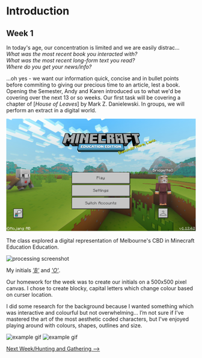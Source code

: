 # Introduction 
## Week 1

In today's age, our concentration is limited and we are easily distrac... <br>
*What was the most recent book you interacted with?* <br>
*What was the most recent long-form text you read?*<br>
*Where do you get your news/info?*<br>

...oh yes - we want our information quick, concise and in bullet points before commiting to giving our precious time to an article, lest a book. <br>
Opening the Semester, Andy and Karen introduced us to what we'd be covering over the next 13 or so weeks. Our first task will be covering a chapter of [*House of Leaves*] by Mark Z. Danielewski. In groups, we will perform an extract in a digital world.

![minecraft](minecraftss.jpg)

The class explored a digital representation of Melbourne's CBD in Minecraft Education Education. 

![processing screenshot](B.jpg)

My initials [*'B'*](https://bridieotoole.github.io/codewords/week_01/B/) and [*'O'*](https://bridieotoole.github.io/codewords/week_01/Owithdots/).

Our homework for the week was to create our initials on a 500x500 pixel canvas. I chose to create blocky, capital letters which change colour based on curser location.

I did some research for the background because I wanted something which was interactive and colourful but not overwhelming... I’m not sure if I've mastered the art of the most aesthetic coded characters, but I've enjoyed playing around with colours, shapes, outlines and size.

![example gif](B.gif)
![example gif](O.gif)

<p align="center">
  
<a href='https://bridieotoole.github.io/codewords/week_02/'>Next Week/Hunting and Gathering --></a>

</p>

